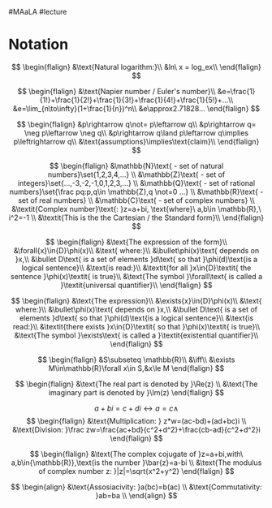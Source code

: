 #MAaLA #lecture 

# Notation

$$
\begin{flalign}
	&\text{Natural logarithm:}\\
	&ln\ x = log_ex\\
\end{flalign}
$$

$$
\begin{flalign}
	&\text{Napier number / Euler's number}\\
	&e=\frac{1}{1!}+\frac{1}{2!}+\frac{1}{3!}+\frac{1}{4!}+\frac{1}{5!}+...\\
	&e=\lim_{n\to\infty}(1+\frac{1}{n})^n\\
	&e\approx2.71828...
\end{flalign}
$$

$$
\begin{flalign}
	&p\rightarrow q\not= p\leftarrow q\\
	&p\rightarrow q= \neg p\leftarrow \neg q\\
	&p\rightarrow q\land p\leftarrow q\implies p\leftrightarrow q\\
	&\text{assumptions}\implies\text{claim}\\
\end{flalign}
$$

$$
\begin{flalign}
	&\mathbb{N}\text{ - set of natural numbers}\set{1,2,3,4,...} \\
	&\mathbb{Z}\text{ - set of integers}\set{...,-3,-2,-1,0,1,2,3,...} \\
	&\mathbb{Q}\text{ - set of rational numbers}\set{\frac pq:p,q\in \mathbb{Z},q \not=0 ...} \\
	&\mathbb{R}\text{ - set of real numbers} \\
	&\mathbb{C}\text{ - set of complex numbers} \\
	&\textit{Complex number}\text{: }z=a+bi, \text{where}\ a,b\in \mathbb{R},\ i^2=-1 \\
	&\textit{This is the the Cartesian / the Standard form}\\
\end{flalign}
$$

$$
\begin{flalign}
	&\text{The expression of the form}\\
	&\forall{x}\in{D}\phi(x)\\
	&\text{ where:}\\
	&\bullet\phi(x)\text{ depends on }x,\\
	&\bullet D\text{ is a set of elements }d\text{ so that }\phi(d)\text{is a logical sentence}\\
	&\text{is read:}\\
	&\textit{for all }x\in{D}\textit{ the sentence }\phi(x)\textit{ is true}\\
	&\text{The symbol }\forall\text{ is called a }\textit{universal quantifier}\\
\end{flalign}
$$

$$
\begin{flalign}
	&\text{The expression}\\
	&\exists{x}\in{D}\phi(x)\\
	&\text{ where:}\\
	&\bullet\phi(x)\text{ depends on }x,\\
	&\bullet D\text{ is a set of elements }d\text{ so that }\phi(d)\text{is a logical sentence}\\
	&\text{is read:}\\
	&\textit{there exists }x\in{D}\textit{ so that }\phi(x)\textit{ is true}\\
	&\text{The symbol }\exists\text{ is called a }\textit{existential quantifier}\\
\end{flalign}
$$

$$
\begin{flalign}
	&S\subseteq \mathbb{R}\\
	&\iff\\
	&\exists M\in\mathbb{R}\forall x\in S,&x\le M
\end{flalign}
$$

$$
\begin{flalign}
	&\text{The real part is denoted by }\Re(z) \\
	&\text{The imaginary part is denoted by }\Im(z)
\end{flalign}
$$

$$a+bi=c+di\leftrightarrow a=c\wedge$$
$$
\begin{flalign}
	&\text{Multiplication: } z*w=(ac-bd)+(ad+bc)i \\
	&\text{Division: }\frac zw=\frac{ac+bd}{c^2+d^2}+\frac{cb-ad}{c^2+d^2}i
\end{flalign}
$$

$$
\begin{flalign}
	&\text{The complex cojugate of }z=a+bi,with\ a,b\in{\mathbb{R}},\text{is the number }\bar{z}=a-bi \\
	&\text{The modulus of complex number z: }|z|=\sqrt{x^2+y^2}
\end{flalign}
$$

$$
\begin{align}
	&\text{Assosiacivity: }a(bc)=b(ac) \\
	&\text{Commutativity: }ab=ba \\
\end{align}
$$